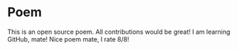 # Poem
This is an open source poem. All contributions would be great!
I am learning GitHub, mate!
Nice poem mate, I rate 8/8! 
